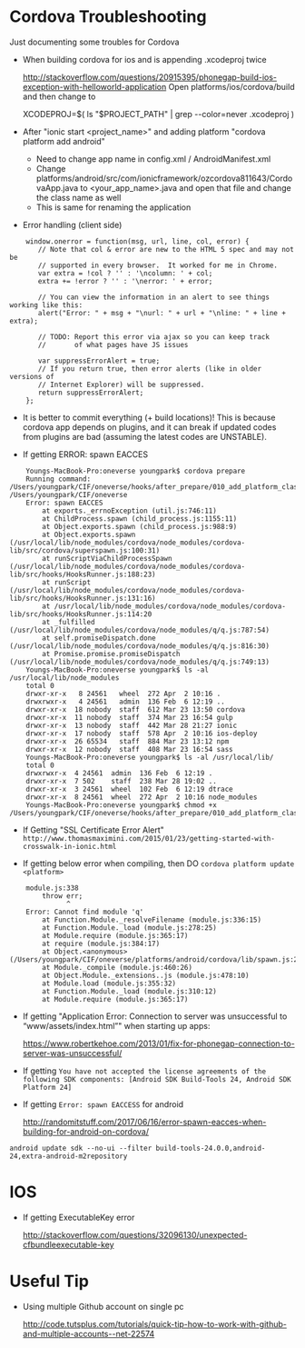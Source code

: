 Cordova Troubleshooting
=======================

Just documenting some troubles for Cordova


* When building cordova for ios and is appending .xcodeproj twice

    http://stackoverflow.com/questions/20915395/phonegap-build-ios-exception-with-helloworld-application
    Open platforms/ios/cordova/build
    and then change to 
    
    XCODEPROJ=$( ls "$PROJECT_PATH" | grep --color=never .xcodeproj  )
    
* After "ionic start <project_name>" and adding platform "cordova platform add android"
  * Need to change app name in config.xml / AndroidManifest.xml 
  * Change platforms/android/src/com/ionicframework/ozcordova811643/CordovaApp.java to <your_app_name>.java and open that file and change the class name as well
  * This is same for renaming the application


* Error handling (client side)

```
    window.onerror = function(msg, url, line, col, error) {
       // Note that col & error are new to the HTML 5 spec and may not be 
       // supported in every browser.  It worked for me in Chrome.
       var extra = !col ? '' : '\ncolumn: ' + col;
       extra += !error ? '' : '\nerror: ' + error;
    
       // You can view the information in an alert to see things working like this:
       alert("Error: " + msg + "\nurl: " + url + "\nline: " + line + extra);
    
       // TODO: Report this error via ajax so you can keep track
       //       of what pages have JS issues
    
       var suppressErrorAlert = true;
       // If you return true, then error alerts (like in older versions of 
       // Internet Explorer) will be suppressed.
       return suppressErrorAlert;
    };
```

* It is better to commit everything (+ build locations)! This is because cordova app depends on plugins, and it can break if updated codes from plugins are bad (assuming the latest codes are UNSTABLE).

* If getting ERROR: spawn EACCES

```
    Youngs-MacBook-Pro:oneverse youngpark$ cordova prepare
    Running command: /Users/youngpark/CIF/oneverse/hooks/after_prepare/010_add_platform_class.js /Users/youngpark/CIF/oneverse
    Error: spawn EACCES
        at exports._errnoException (util.js:746:11)
        at ChildProcess.spawn (child_process.js:1155:11)
        at Object.exports.spawn (child_process.js:988:9)
        at Object.exports.spawn (/usr/local/lib/node_modules/cordova/node_modules/cordova-lib/src/cordova/superspawn.js:100:31)
        at runScriptViaChildProcessSpawn (/usr/local/lib/node_modules/cordova/node_modules/cordova-lib/src/hooks/HooksRunner.js:188:23)
        at runScript (/usr/local/lib/node_modules/cordova/node_modules/cordova-lib/src/hooks/HooksRunner.js:131:16)
        at /usr/local/lib/node_modules/cordova/node_modules/cordova-lib/src/hooks/HooksRunner.js:114:20
        at _fulfilled (/usr/local/lib/node_modules/cordova/node_modules/q/q.js:787:54)
        at self.promiseDispatch.done (/usr/local/lib/node_modules/cordova/node_modules/q/q.js:816:30)
        at Promise.promise.promiseDispatch (/usr/local/lib/node_modules/cordova/node_modules/q/q.js:749:13)
    Youngs-MacBook-Pro:oneverse youngpark$ ls -al /usr/local/lib/node_modules
    total 0
    drwxr-xr-x   8 24561   wheel  272 Apr  2 10:16 .
    drwxrwxr-x   4 24561   admin  136 Feb  6 12:19 ..
    drwxr-xr-x  18 nobody  staff  612 Mar 23 13:50 cordova
    drwxr-xr-x  11 nobody  staff  374 Mar 23 16:54 gulp
    drwxr-xr-x  13 nobody  staff  442 Mar 28 21:27 ionic
    drwxr-xr-x  17 nobody  staff  578 Apr  2 10:16 ios-deploy
    drwxr-xr-x  26 65534   staff  884 Mar 23 13:12 npm
    drwxr-xr-x  12 nobody  staff  408 Mar 23 16:54 sass
    Youngs-MacBook-Pro:oneverse youngpark$ ls -al /usr/local/lib/
    total 0
    drwxrwxr-x  4 24561  admin  136 Feb  6 12:19 .
    drwxr-xr-x  7 502    staff  238 Mar 28 19:02 ..
    drwxr-xr-x  3 24561  wheel  102 Feb  6 12:19 dtrace
    drwxr-xr-x  8 24561  wheel  272 Apr  2 10:16 node_modules
    Youngs-MacBook-Pro:oneverse youngpark$ chmod +x /Users/youngpark/CIF/oneverse/hooks/after_prepare/010_add_platform_class.js 
```

* If Getting "SSL Certificate Error Alert"
`http://www.thomasmaximini.com/2015/01/23/getting-started-with-crosswalk-in-ionic.html`

* If getting below error when compiling, then DO `cordova platform update <platform>`

```
    module.js:338
        throw err;
              ^
    Error: Cannot find module 'q'
        at Function.Module._resolveFilename (module.js:336:15)
        at Function.Module._load (module.js:278:25)
        at Module.require (module.js:365:17)
        at require (module.js:384:17)
        at Object.<anonymous> (/Users/youngpark/CIF/oneverse/platforms/android/cordova/lib/spawn.js:23:15)
        at Module._compile (module.js:460:26)
        at Object.Module._extensions..js (module.js:478:10)
        at Module.load (module.js:355:32)
        at Function.Module._load (module.js:310:12)
        at Module.require (module.js:365:17)
```

* If getting "Application Error: Connection to server was unsuccessful to “www/assets/index.html”" when starting up apps:

    https://www.robertkehoe.com/2013/01/fix-for-phonegap-connection-to-server-was-unsuccessful/

* If getting `You have not accepted the license agreements of the following SDK components: [Android SDK Build-Tools 24, Android SDK Platform 24]`

* If getting `Error: spawn EACCESS` for android

    http://randomitstuff.com/2017/06/16/error-spawn-eacces-when-building-for-android-on-cordova/

```
android update sdk --no-ui --filter build-tools-24.0.0,android-24,extra-android-m2repository
```

# IOS

* If getting ExecutableKey error

    http://stackoverflow.com/questions/32096130/unexpected-cfbundleexecutable-key

# Useful Tip

* Using multiple Github account on single pc

    http://code.tutsplus.com/tutorials/quick-tip-how-to-work-with-github-and-multiple-accounts--net-22574
